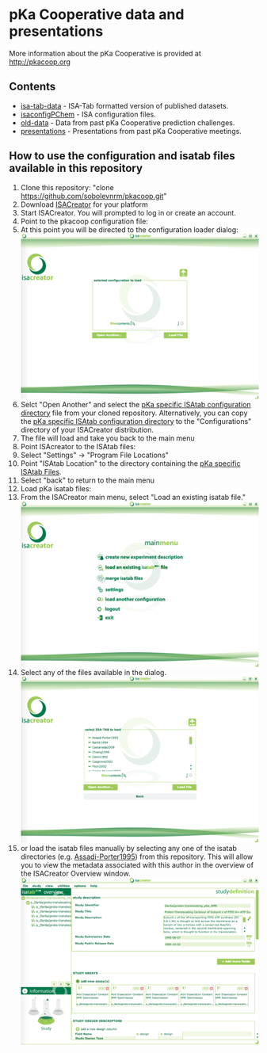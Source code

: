 # pKa Cooperative data and presentations

More information about the pKa Cooperative is provided at <http://pkacoop.org>

## Contents

* [isa-tab-data](isa-tab-data) - ISA-Tab formatted version of published datasets.
* [isaconfigPChem](https://github.com/sobolevnrm/pkacoop/tree/master/isaconfigPChem) - ISA configuration files.
* [old-data](old-data) - Data from past pKa Cooperative prediction challenges.
* [presentations](presentations) - Presentations from past pKa Cooperative meetings.

## How to use the configuration and isatab files available in this repository
1.  Clone this repository:  "clone https://github.com/sobolevnrm/pkacoop.git"
2.  Download [ISACreator](http://www.isa-tools.org/software-suite/) for your platform
2.  Start ISACreator.  You will prompted to log in or create an account.
3.  Point to the pkacoop configuration file:
   1.  At this point you will be directed to the configuration loader dialog: ![ISAcreator Configuration](https://github.com/sobolevnrm/pkacoop/blob/master/screenshots/ISAcreatorConfiguration.png "ISA config")
   2.  Selct "Open Another" and select the [pKa specific ISAtab configuration directory](https://github.com/sobolevnrm/pkacoop/tree/master/isaconfigPChem) file from your cloned repository.  Alternatively, you can copy the [pKa specific ISAtab configuration directory](https://github.com/sobolevnrm/pkacoop/tree/master/isaconfigPChem) to the "Configurations" directory of your ISACreator distribution.
   3.  The file will load and take you back to the main menu
4.  Point ISAcreator to the ISAtab files:
   1. Select "Settings" -> "Program File Locations"
   2. Point "ISAtab Location" to the directory containing the [pKa specific ISAtab Files](https://github.com/sobolevnrm/pkacoop/tree/master/isa-tab-data).
   3. Select "back" to return to the main menu
5.  Load pKa isatab files:
  1.  From the ISACreator main menu, select "Load an existing isatab file." ![ISAcreator Main Menu](https://github.com/sobolevnrm/pkacoop/blob/master/screenshots/ISAcreatorMain.png "Main menu")
  2.  Select any of the files available in the dialog. ![ISAcreator Files](https://github.com/sobolevnrm/pkacoop/blob/master/screenshots/ISAcreatorFiles.png "ISA Files")
  3.  or load the isatab files manually by selecting any one of the isatab directories (e.g. [Assadi-Porter1995](https://github.com/sobolevnrm/pkacoop/tree/master/isa-tab-data/Assadi-Porter1995)) from this repository.  This will allow you to view the metadata associated with this author in the overview of the ISACreator Overview window.  ![ISAcreator Overview](https://github.com/sobolevnrm/pkacoop/blob/master/screenshots/ISAcreatorOverview.png)
